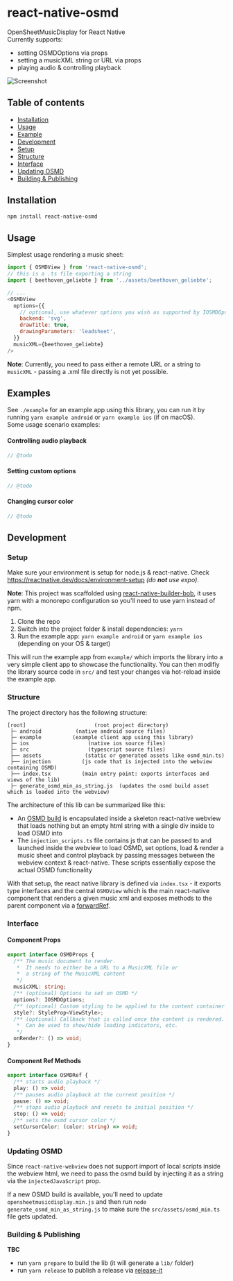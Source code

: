 # react-native-osmd

OpenSheetMusicDisplay for React Native  
Currently supports:
- setting OSMDOptions via props
- setting a musicXML string or URL via props
- playing audio & controlling playback

![Screenshot](screenshot.jpg)

## Table of contents
* [Installation](#installation)
* [Usage](#usage)
* [Example](#example)
* [Development](#development)
* [Setup](#setup)
* [Structure](#structure)
* [Interface](#interface)
* [Updating OSMD](#updating-osmd)
* [Building & Publishing](#building-&-publishing)

## Installation

```sh
npm install react-native-osmd
```

## Usage

Simplest usage rendering a music sheet:
```js
import { OSMDView } from 'react-native-osmd';
// this is a .ts file exporting a string
import { beethoven_geliebte } from '../assets/beethoven_geliebte';

// ...
<OSMDView
  options={{
    // optional, use whatever options you wish as supported by IOSMDOptions
    backend: 'svg',
    drawTitle: true,
    drawingParameters: 'leadsheet',
  }}
  musicXML={beethoven_geliebte}
/>
```

**Note**: Currently, you need to pass either a remote URL or a string to `musicXML` - passing a .xml file directly is not yet possible.

## Examples
See `./example` for an example app using this library, you can run it by running `yarn example android` or `yarn example ios` (if on macOS).  
Some usage scenario examples:

#### Controlling audio playback
```js
// @todo
```
#### Setting custom options
```js
// @todo
```
#### Changing cursor color
```js
// @todo
```
## Development

### Setup
Make sure your environment is setup for node.js & react-native.
Check https://reactnative.dev/docs/environment-setup  _(do **not** use expo)_.

**Note**: This project was scaffolded using [react-native-builder-bob](https://github.com/callstack/react-native-builder-bob), it uses yarn with a monorepo configuration so you'll need to use yarn instead of npm. 

1. Clone the repo
2. Switch into the project folder & install dependencies: `yarn`
3. Run the example app: `yarn example android` or `yarn example ios` (depending on your OS & target)

This will run the example app from `example/` which imports the library into a very simple client app to showcase the functionality. You can then modifiy the library source code in `src/` and test your changes via hot-reload inside the example app.


### Structure
The project directory has the following structure:
```
[root]                      (root project directory)
 ├─ android           (native android source files) 
 ├─ example          (example client app using this library)
 ├─ ios                   (native ios source files)
 ├─ src                   (typescript source files) 
 ├── assets              (static or generated assets like osmd_min.ts) 
 ├── injection          (js code that is injected into the webview containing OSMD) 
 ├── index.tsx          (main entry point: exports interfaces and views of the lib) 
 ├─ generate_osmd_min_as_string.js  (updates the osmd build asset which is loaded into the webview) 
```
The architecture of this lib can be summarized like this:
- An [OSMD build](https://github.com/opensheetmusicdisplay/opensheetmusicdisplay) is encapsulated inside a skeleton react-native webview that loads nothing but an empty html string with a single div inside to load OSMD into
- The `injection_scripts.ts` file contains js that can be passed to and launched inside the webview to load OSMD, set options, load & render a music sheet and control playback by passing messages between the webview context & react-native. These scripts essentially expose the actual OSMD functionality

With that setup, the react native library is defined via `index.tsx` -  it exports type interfaces and the central `OSMDView` which is the main react-native component that renders a given music xml and exposes methods to the parent component via a [forwardRef](https://react.dev/reference/react/forwardRef).

### Interface

#### Component Props
```typescript
export interface OSMDProps {
  /** The music document to render.
   *  It needs to either be a URL to a MusicXML file or
   *  a string of the MusicXML content
   */
  musicXML: string;
  /** (optional) Options to set on OSMD */
  options?: IOSMDOptions;
  /** (optional) Custom styling to be applied to the content container */
  style?: StyleProp<ViewStyle>;
  /** (optional) Callback that is called once the content is rendered.
   *  Can be used to show/hide loading indicators, etc.
   */
  onRender?: () => void;
}
```
#### Component Ref Methods
```typescript
export interface OSMDRef {
  /** starts audio playback */
  play: () => void;
  /** pauses audio playback at the current position */
  pause: () => void;
  /** stops audio playback and resets to initial position */
  stop: () => void;
  /** sets the osmd cursor color */
  setCursorColor: (color: string) => void;
}
```

### Updating OSMD
Since `react-native-webview` does not support import of local scripts inside the webview html, we need to pass the osmd build by injecting it as a string via the `injectedJavaScript` prop.  

If a new OSMD build is available, you'll need to update `opensheetmusicdisplay.min.js` and then run `node generate_osmd_min_as_string.js` to make sure the `src/assets/osmd_min.ts` file gets updated. 

### Building & Publishing

**TBC**
- run `yarn prepare` to build the lib (it will generate a `lib/` folder)
- run `yarn release` to publish a release via [release-it](https://github.com/release-it/release-it)